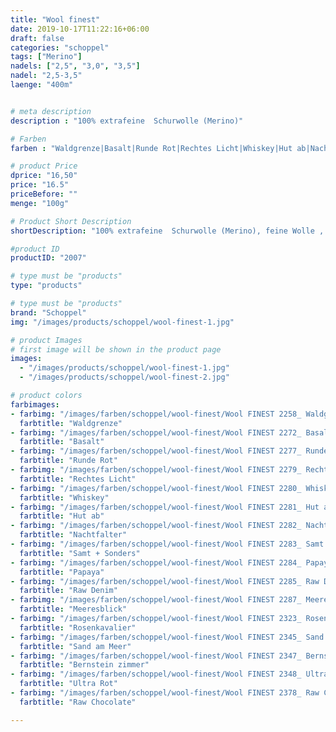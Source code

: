 ```yaml
---
title: "Wool finest"
date: 2019-10-17T11:22:16+06:00
draft: false
categories: "schoppel"
tags: ["Merino"]
nadels: ["2,5", "3,0", "3,5"]
nadel: "2,5-3,5" 
laenge: "400m"	


# meta description
description : "100% extrafeine  Schurwolle (Merino)"

# Farben
farben : "Waldgrenze|Basalt|Runde Rot|Rechtes Licht|Whiskey|Hut ab|Nachtfalter|Samt + Sonders|Papaya|Raw Denim|Meeresblick|Rosenkavalier|Sand am Meer|Bernstein zimmer|Ultra Rot|Raw Chocolate"

# product Price
dprice: "16,50"
price: "16.5"
priceBefore: ""
menge: "100g"

# Product Short Description
shortDescription: "100% extrafeine  Schurwolle (Merino), feine Wolle , toll für Pullover... "

#product ID
productID: "2007"

# type must be "products"
type: "products"

# type must be "products"
brand: "Schoppel"
img: "/images/products/schoppel/wool-finest-1.jpg"   

# product Images
# first image will be shown in the product page
images:
  - "/images/products/schoppel/wool-finest-1.jpg"
  - "/images/products/schoppel/wool-finest-2.jpg" 

# product colors
farbimages:
- farbimg: "/images/farben/schoppel/wool-finest/Wool FINEST 2258_ Waldgrenze.jpg"	
  farbtitle: "Waldgrenze"
- farbimg: "/images/farben/schoppel/wool-finest/Wool FINEST 2272_ Basalt.jpg"	
  farbtitle: "Basalt"
- farbimg: "/images/farben/schoppel/wool-finest/Wool FINEST 2277_ Runde Rot.jpg"	
  farbtitle: "Runde Rot"
- farbimg: "/images/farben/schoppel/wool-finest/Wool FINEST 2279_ Rechtes Licht.jpg"	
  farbtitle: "Rechtes Licht"
- farbimg: "/images/farben/schoppel/wool-finest/Wool FINEST 2280_ Whiskey.jpg"	
  farbtitle: "Whiskey"
- farbimg: "/images/farben/schoppel/wool-finest/Wool FINEST 2281_ Hut ab.jpg"	
  farbtitle: "Hut ab"
- farbimg: "/images/farben/schoppel/wool-finest/Wool FINEST 2282_ Nachtfalter.jpg"	
  farbtitle: "Nachtfalter"
- farbimg: "/images/farben/schoppel/wool-finest/Wool FINEST 2283_ Samt + Sonders.jpg"	
  farbtitle: "Samt + Sonders"
- farbimg: "/images/farben/schoppel/wool-finest/Wool FINEST 2284_ Papaya.jpg"	
  farbtitle: "Papaya"
- farbimg: "/images/farben/schoppel/wool-finest/Wool FINEST 2285_ Raw Denim.jpg"	
  farbtitle: "Raw Denim"
- farbimg: "/images/farben/schoppel/wool-finest/Wool FINEST 2287_ Meeresblick.jpg"	
  farbtitle: "Meeresblick"
- farbimg: "/images/farben/schoppel/wool-finest/Wool FINEST 2323_ Rosenkavalier.jpg"	
  farbtitle: "Rosenkavalier"
- farbimg: "/images/farben/schoppel/wool-finest/Wool FINEST 2345_ Sand am Meer.jpg"	
  farbtitle: "Sand am Meer"
- farbimg: "/images/farben/schoppel/wool-finest/Wool FINEST 2347_ Bernstein zimmer.jpg"	
  farbtitle: "Bernstein zimmer"
- farbimg: "/images/farben/schoppel/wool-finest/Wool FINEST 2348_ Ultra Rot.jpg"	
  farbtitle: "Ultra Rot"
- farbimg: "/images/farben/schoppel/wool-finest/Wool FINEST 2378_ Raw Chocolate.jpg"	
  farbtitle: "Raw Chocolate"

---
```




